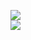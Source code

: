 [![](https://img.shields.io/badge/Made%20With-Github%20Spray-lightgrey.svg?style=for-the-badge&logo=github)](https://github.com/Annihil/github-spray#18355)  
[![](https://i.imgur.com/2DrTn0Z.gif)](https://github.com/Annihil/github-spray)